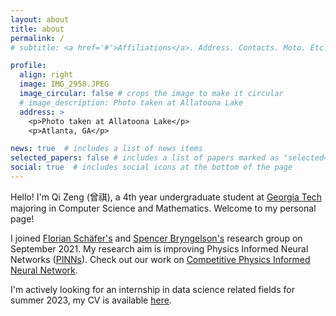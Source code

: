 ```yaml
---
layout: about
title: about
permalink: /
# subtitle: <a href='#'>Affiliations</a>. Address. Contacts. Moto. Etc.

profile:
  align: right
  image: IMG_2958.JPEG
  image_circular: false # crops the image to make it circular
  # image_description: Photo taken at Allatoona Lake
  address: >
    <p>Photo taken at Allatoona Lake</p>
    <p>Atlanta, GA</p>

news: true  # includes a list of news items
selected_papers: false # includes a list of papers marked as "selected={true}"
social: true  # includes social icons at the bottom of the page
---
```


Hello! I'm Qi Zeng (曾祺), a 4th year undergraduate student at [Georgia Tech](https://www.gatech.edu/) majoring in Computer Science and Mathematics.
Welcome to my personal page!

I joined [Florian Schäfer's](https://f-t-s.github.io/) and [Spencer Bryngelson's](https://comp-physics.group/) research group on September 2021.
My research aim is improving Physics Informed Neural Networks ([PINNs](https://en.wikipedia.org/wiki/Physics-informed_neural_networks)). 
Check out our work on [Competitive Physics Informed Neural Network](/projects/CPINN_project/).

I'm actively looking for an internship in data science related fields for summer 2023, my CV is available [here](/cv/).
<!-- I'm looking for an oppoturnity as  -->

<!-- Write your biography here. Tell the world about yourself. Link to your favorite [subreddit](http://reddit.com). You can put a picture in, too. The code is already in, just name your picture `prof_pic.jpg` and put it in the `img/` folder. -->

<!-- Put your address / P.O. box / other info right below your picture. You can also disable any these elements by editing `profile` property of the YAML header of your `_pages/about.md`. Edit `_bibliography/papers.bib` and Jekyll will render your [publications page](/al-folio/publications/) automatically. -->

<!-- Link to your social media connections, too. This theme is set up to use [Font Awesome icons](http://fortawesome.github.io/Font-Awesome/) and [Academicons](https://jpswalsh.github.io/academicons/), like the ones below. 
Add your Facebook, Twitter, LinkedIn, Google Scholar, or just disable all of them. -->
